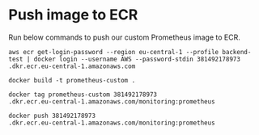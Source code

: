# Push image to ECR
Run below commands to push our custom Prometheus image to ECR.
```
aws ecr get-login-password --region eu-central-1 --profile backend-test | docker login --username AWS --password-stdin 381492178973
.dkr.ecr.eu-central-1.amazonaws.com
```

```
docker build -t prometheus-custom .
```

```
docker tag prometheus-custom 381492178973
.dkr.ecr.eu-central-1.amazonaws.com/monitoring:prometheus
```

```
docker push 381492178973
.dkr.ecr.eu-central-1.amazonaws.com/monitoring:prometheus
```